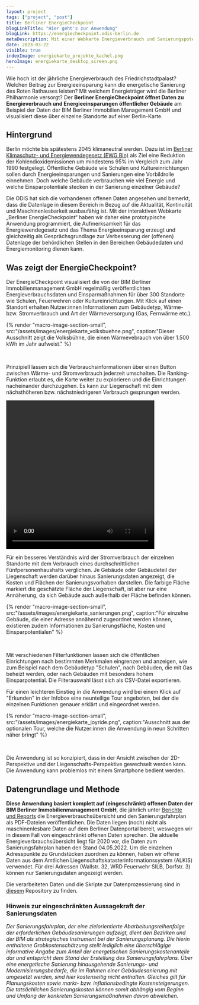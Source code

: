 ```yaml
---
layout: project
tags: ["project", "post"]
title: Berliner EnergieCheckpoint
blogLinkTitle: "Hier geht's zur Anwendung"
blogLink: https://energiecheckpoint.odis-berlin.de
metaDescription: Mit einer Webkarte Energieverbrauch und Sanierungspotentiale öffentlicher Gebäude erkunden
date: 2023-03-22
visible: true
indexImage: energiekarte_projekte_kachel.png
heroImage: energiekarte_desktop_screen.png
---
```


Wie hoch ist der jährliche Energieverbrauch des Friedrichstadtpalast? Welchen Beitrag zur Energieeinsparung kann die energetische Sanierung des Roten Rathauses leisten? Mit welchem Energieträger wird die Berliner Philharmonie versorgt?
Der **Berliner EnergieCheckpoint öffnet Daten zu Energieverbrauch und Energieeinsparungen öffentlicher Gebäude** am Beispiel der Daten der BIM Berliner Immobilien Management GmbH und visualisiert diese über einzelne Standorte auf einer Berlin-Karte.

## Hintergrund

Berlin möchte bis spätestens 2045 klimaneutral werden. Dazu ist im [Berliner Klimaschutz- und Energiewendegesetz (EWG Bln)](https://www.berlin.de/sen/uvk/klimaschutz/klimaschutzpolitik-in-berlin/energiewendegesetz/) als Ziel eine Reduktion der Kohlendioxidemissionen um mindestens 95% im Vergleich zum Jahr 1990 festgelegt. Öffentliche Gebäude wie Schulen und Kultureinrichtungen sollen durch Energieeinsparungen und Sanierungen eine Vorbildrolle einnehmen. Doch welche Gebäude verbrauchen wie viel Energie und welche Einsparpotentiale stecken in der Sanierung einzelner Gebäude?

Die ODIS hat sich die vorhandenen offenen Daten angesehen und bemerkt, dass die Datenlage in diesem Bereich in Bezug auf die Aktualität, Kontinuität und Maschinenlesbarkeit ausbaufähig ist.
Mit der interaktiven Webkarte „Berliner EnergieCheckpoint“ haben wir daher eine prototypische Anwendung programmiert, die Aufmerksamkeit für das Energiewendegesetz und das Thema Energieeinsparung erzeugt und gleichzeitig als Gesprächsgrundlage zur Verbesserung der (offenen) Datenlage der behördlichen Stellen in den Bereichen Gebäudedaten und Energiemonitoring dienen kann.

## Was zeigt der EnergieCheckpoint?

Der EnergieCheckpoint visualisiert die von der BIM Berliner Immobilienmanagement GmbH regelmäßig veröffentlichten Energieverbrauchsdaten und Einsparmaßnahmen für über 300 Standorte wie Schulen, Feuerwehren oder Kultureinrichtungen.
Mit Klick auf einen Standort erhalten Nutzer:innen Informationen zum Gebäudetyp, Wärme- bzw. Stromverbrauch und Art der Wärmeversorgung (Gas, Fernwärme etc.).

{% render "macro-image-section-small", src:"/assets/images/energiekarte_volksbuehne.png", caption:"Dieser Ausschnitt zeigt die Volksbühne, die einen Wärmevebrauch von über 1.500 kWh im Jahr aufweist." %}

<br>

Prinzipiell lassen sich die Verbrauchsinformationen über einen Button zwischen Wärme- und Stromverbrauch jederzeit umschalten. Die Ranking-Funktion erlaubt es, die Karte weiter zu explorieren und die Einrichtungen nacheinander durchzugehen. Es kann zur Liegenschaft mit dem nächsthöheren bzw. nächstniedrigeren Verbrauch gesprungen werden.

<video src="/assets/images/energiekarte_ranking_video.mov" type="video" width=400  height=400 loop="true" controls="true" autoplay="false"> 
</video>

Für ein besseres Verständnis wird der Stromverbrauch der einzelnen Standorte mit dem Verbrauch eines durchschnittlichen Fünfpersonenhaushalts verglichen.
Je Gebäude oder Gebäudeteil der Liegenschaft werden darüber hinaus Sanierungsdaten angezeigt, die Kosten und Flächen der Sanierungsvorhaben darstellen. Die farbige Fläche markiert die geschätzte Fläche der Liegenschaft, ist aber nur eine Annäherung, da sich Gebäude auch außerhalb der Fläche befinden können.

{% render "macro-image-section-small", src:"/assets/images/energiekarte_sanierungen.png", caption:"Für einzelne Gebäude, die einer Adresse annähernd zugeordnet werden können, existieren zudem Informationen zu Sanierungsfläche, Kosten und Einsparpotentialen" %}

<br>

Mit verschiedenen Filterfunktionen lassen sich die öffentlichen Einrichtungen nach bestimmten Merkmalen eingrenzen und anzeigen, wie zum Beispiel nach dem Gebäudetyp "Schulen", nach Gebäuden, die mit Gas beheizt werden, oder nach Gebäuden mit besonders hohem Einsparpotential. Die Filterauswahl lässt sich als CSV-Datei exportieren.

Für einen leichteren Einstieg in die Anwendung wird bei einem Klick auf "Erkunden" in der Infobox eine neunteilige Tour angeboten, bei der die einzelnen Funktionen genauer erklärt und eingeordnet werden.

{% render "macro-image-section-small", src:"/assets/images/energiekarte_joyride.png", caption:"Ausschnitt aus der optionalen Tour, welche die Nutzer:innen die Anwendung in neun Schritten näher bringt" %}

<br>

Die Anwendung ist so konzipiert, dass in der Ansicht zwischen der 2D-Perspektive und der Liegenschafts-Perspektive gewechselt werden kann. Die Anwendung kann problemlos mit einem Smartphone bedient werden.

## Datengrundlage und Methode

**Diese Anwendung basiert komplett auf (eingeschränkt) offenen Daten der BIM Berliner Immobilienmanagement GmbH**, die jährlich unter [Berichte und Reports](https://www.bim-berlin.de/presse/publikationen/) die Energieverbrauchsübersicht und den Sanierungsfahrplan als PDF-Dateien veröffentlichen. Die Daten liegen (noch) nicht als maschinenlesbare Daten auf dem Berliner Datenportal bereit, weswegen wir in diesem Fall von eingeschränkt offenen Daten sprechen. Die aktuelle Energieverbrauchsübersicht liegt für 2020 vor, die Daten zum Sanierungsfahrplan haben den Stand 04.05.2022. Um die einzelnen Adresspunkte zu Grundstücken zuordnen zu können, haben wir offene Daten aus dem Amtlichen Liegenschaftskatasterinformationssystem (ALKIS) verwendet. Für drei Adressen (Wallstr. 32, WRD Feuerwehr SILB, Dorfstr. 3) können nur Sanierungsdaten angezeigt werden.

Die verarbeiteten Daten und die Skripte zur Datenprozessierung sind in [diesem](https://github.com/technologiestiftung/energiekarte) Repository zu finden.

### Hinweis zur eingeschränkten Aussagekraft der Sanierungsdaten

_Der Sanierungsfahrplan, der eine zielorientierte Abarbeitungsreihenfolge der erforderlichen Gebäudesanierungen aufzeigt, dient den Bezirken und der BIM als strategisches Instrument bei der Sanierungsplanung. Die hierin enthaltene Grobkostenschätzung stellt lediglich eine überschlägige informative Angabe zum Anteil der energetischen Sanierungskostenanteile dar und entspricht dem Stand der Erstellung des Sanierungsfahrplans. Über eine energetische Sanierung hinausgehende Sanierungs- und Modernisierungsbedarfe, die im Rahmen einer Gebäudesanierung mit umgesetzt werden, sind hier kostenseitig nicht enthalten. Gleiches gilt für Planungskosten sowie markt- bzw. inflationsbedingte Kostensteigerungen. Die tatsächlichen Sanierungskosten können somit abhängig vom Beginn und Umfang der konkreten Sanierungsmaßnahmen davon abweichen._
